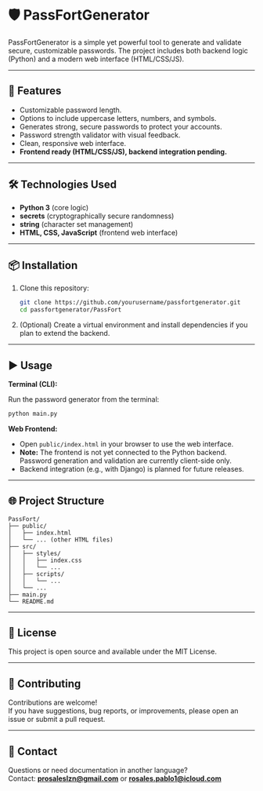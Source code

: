 # 🛡️ PassFortGenerator

PassFortGenerator is a simple yet powerful tool to generate and validate secure, customizable passwords. The project includes both backend logic (Python) and a modern web interface (HTML/CSS/JS).

---

## 🚀 Features

- Customizable password length.
- Options to include uppercase letters, numbers, and symbols.
- Generates strong, secure passwords to protect your accounts.
- Password strength validator with visual feedback.
- Clean, responsive web interface.
- **Frontend ready (HTML/CSS/JS), backend integration pending.**

---

## 🛠️ Technologies Used

- **Python 3** (core logic)
- **secrets** (cryptographically secure randomness)
- **string** (character set management)
- **HTML, CSS, JavaScript** (frontend web interface)

---

## 📦 Installation

1. Clone this repository:

   ```bash
   git clone https://github.com/yourusername/passfortgenerator.git
   cd passfortgenerator/PassFort
   ```

2. (Optional) Create a virtual environment and install dependencies if you plan to extend the backend.

---

## ▶️ Usage

**Terminal (CLI):**

Run the password generator from the terminal:

```bash
python main.py
```

**Web Frontend:**

- Open `public/index.html` in your browser to use the web interface.
- **Note:** The frontend is not yet connected to the Python backend. Password generation and validation are currently client-side only.
- Backend integration (e.g., with Django) is planned for future releases.

---

## 🌐 Project Structure

```
PassFort/
├── public/
│   ├── index.html
│   └── ... (other HTML files)
├── src/
│   ├── styles/
│   │   ├── index.css
│   │   └── ...
│   ├── scripts/
│   │   └── ...
│   └── ...
├── main.py
└── README.md
```

---

## 📜 License

This project is open source and available under the MIT License.

---

## 🤝 Contributing

Contributions are welcome!  
If you have suggestions, bug reports, or improvements, please open an issue or submit a pull request.

---

## 📧 Contact

Questions or need documentation in another language?  
Contact: **prosaleslzn@gmail.com** or **rosales.pablo1@icloud.com**
